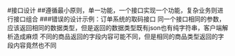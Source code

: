 #接口设计
##遵循最小原则，单一功能，一个接口实现一个功能，复杂业务则进行接口组合
###错误的设计示例：订单系统的取码接口
    同一个接口相同的参数，应该返回相同的数据类型，但是返回的数据类型既有json也有纯字符串，客户端解析造成麻烦
	不同的商品返回的字段内容可能不同，但是相同的商品类型返回的字段内容竟然也不同